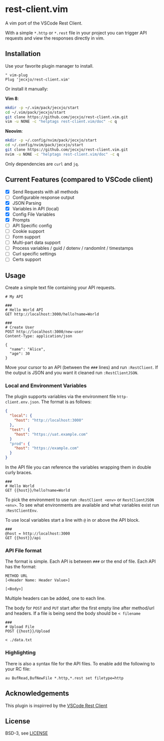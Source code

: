 # rest-client.vim
A vim port of the VSCode Rest Client.

With a simple `*.http` or `*.rest` file in your project you can trigger API
requests and view the responses directly in vim.

## Installation
Use your favorite plugin manager to install.

```vim
" vim-plug
Plug 'jecxjo/rest-client.vim'
```

Or install it manually:

**Vim 8**:
```sh
mkdir -p ~/.vim/pack/jecxjo/start
cd ~/.vim/pack/jecxjo/start
git clone https://github.com/jecxjo/rest-client.vim.git
vim -u NONE -c "helptags rest-client.vim/doc" -c q
```

**Neovim**:
```sh
mkdir -p ~/.config/nvim/pack/jecxjo/start
cd ~/.config/nvim/pack/jecxjo/start
git clone https://github.com/jecxjo/rest-client.vim.git
nvim -u NONE -c "helptags rest-client.vim/doc" -c q
```

Only dependencies are `curl` and `jq`.


## Current Features (compared to VSCode client)

- [X] Send Requests with all methods
- [ ] Configurable response output
- [X] JSON Parsing
- [X] Variables in API (local)
- [X] Config File Variables
- [X] Prompts
- [ ] API Specific config
- [ ] Cookie support
- [ ] Form support
- [ ] Multi-part data support
- [ ] Process variables / guid / dotenv / randomInt / timestamps
- [ ] Curl specific settings
- [ ] Certs support

## Usage

Create a simple text file containing your API requests.

```
# My API

###
# Hello World API
GET http://localhost:3000/hello?name=World

###
# Create User
POST http://localhost:3000/new-user
Content-Type: application/json

{
  "name": "Alice",
  "age": 30
}
```

Move your cursor to an API (between the `###` lines) and run `:RestClient`. If the output is JSON and you want it cleaned run `:RestClientJSON`.

### Local and Environment Variables

The plugin supports variables via the environment file `http-client.env.json`. The format is as follows:

```json
{
  "local": {
    "host": "http://localhost:3000"
  },
  "test": {
    "host": "https://uat.example.com"
  }
  "prod": {
    "host": "https://example.com"
  }
}
```

In the API file you can reference the variables wrapping them in double curly braces.

```
###
# Hello World
GET {{host}}/hello?name=World
```

To pick the environment to use run `:RestClient <env>` or `RestClientJSON <env>`. To see what environments are available and what variables exist run `:RestClientEnv`.

To use local variables start a line with `@` in or above the API block.

```
###
@host = http://localhost:3000
GET {{host}}/api
```


### API File format

The format is simple. Each API is between `###` or the end of file. Each API has the format:

```
METHOD URL
[<Header Name: Header Value>]

[<Body>]
```

Multiple headers can be added, one to each line.

The body for `POST` and `PUT` start after the first empty line after method/url and headers. If a file is being send the body should be `< filename`

```
###
# Upload File
POST {{host}}/Upload

< ./data.txt
```

### Highlighting

There is also a syntax file for the API files. To enable add the following to your RC file:

```vim
au BufRead,BufNewFile *.http,*.rest set filetype=http
```

## Acknowledgements

This plugin is inspirred by the [VSCode Rest Client](https://github.com/Huachao/vscode-restclient)

## License

BSD-3, see [LICENSE](LICENSE)

